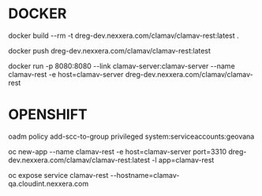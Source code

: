 # DOCKER

docker build --rm -t dreg-dev.nexxera.com/clamav/clamav-rest:latest .

docker push dreg-dev.nexxera.com/clamav/clamav-rest:latest

docker run -p 8080:8080 --link clamav-server:clamav-server --name clamav-rest -e host=clamav-server dreg-dev.nexxera.com/clamav/clamav-rest

# OPENSHIFT

oadm policy add-scc-to-group privileged system:serviceaccounts:geovana

oc new-app --name clamav-rest -e host=clamav-server port=3310 dreg-dev.nexxera.com/clamav/clamav-rest:latest -l app=clamav-rest

oc expose service clamav-rest --hostname=clamav-qa.cloudint.nexxera.com
